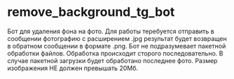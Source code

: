 # remove_background_tg_bot
Бот для удаления фона на фото. 
Для работы теребуется отправить в сообщении фотографию с расширением 
.jpg результат будет возвращен в обратном сообщении в формате .png.
Бот не подразумевает пакетной обработки файлов. 
Обработка происходит сторого последовательно. 
В случае пакетной загрузки будет обработано последнее фото.
Размер изображения НЕ должен превышать 20Мб.
